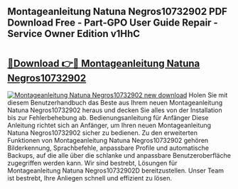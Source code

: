 ## Montageanleitung Natuna Negros10732902 PDF Download Free - Part-GPO User Guide Repair - Service Owner Edition v1HhC

# <h2><a href="http://df8pb0o.blite.top/?on=Montageanleitung+Natuna+Negros10732902">🔗Download 👉🔴 Montageanleitung Natuna Negros10732902</a></h2>

[![Montageanleitung Natuna Negros10732902 new download](https://i.imgur.com/lujVjoI.png)](http://df8pb0o.blite.top/?on=Montageanleitung+Natuna+Negros10732902)
Holen Sie mit diesem Benutzerhandbuch das Beste aus Ihrem neuen Montageanleitung Natuna Negros10732902 heraus und decken Sie alles von der Installation bis zur Fehlerbehebung ab. Bedienungsanleitung für Anfänger Diese Anleitung richtet sich an Anfänger, um Ihren neuen Montageanleitung Natuna Negros10732902 sicher zu bedienen. Zu den erweiterten Funktionen von Montageanleitung Natuna Negros10732902 gehören Bilderkennung, Sprachbefehle, anpassbare Profile und automatische Backups, auf die alle über die schlanke und anpassbare Benutzeroberfläche zugegriffen werden kann. Wir sind bestrebt, Lösungen für Montageanleitung Natuna Negros10732902D bereitzustellen. Unser Team ist bestrebt, Ihre Anliegen schnell und effizient zu lösen.
